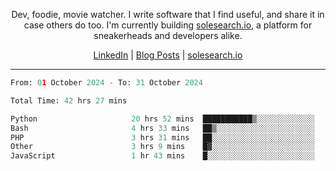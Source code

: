 <p align="center">Dev, foodie, movie watcher. I write software that I find useful, and share it in case others do too. I'm currently building <a href="https://solesearch.io">solesearch.io</a>, a platform for sneakerheads and developers alike.</p>
<p align="center">
  <a href="https://www.linkedin.com/in/peter-rauscher">LinkedIn</a>
  |
  <a href="https://dev.to/peterrauscher">Blog Posts</a>
  |
  <a href="https://solesearch.io">solesearch.io</a>
</p>
<hr/>
<!--START_SECTION:waka-->

```python
From: 01 October 2024 - To: 31 October 2024

Total Time: 42 hrs 27 mins

Python                     20 hrs 52 mins  ███████████▒░░░░░░░░░░░░░   45.76 %
Bash                       4 hrs 33 mins   ██▒░░░░░░░░░░░░░░░░░░░░░░   09.99 %
PHP                        3 hrs 31 mins   ██░░░░░░░░░░░░░░░░░░░░░░░   07.72 %
Other                      3 hrs 9 mins    █▓░░░░░░░░░░░░░░░░░░░░░░░   06.92 %
JavaScript                 1 hr 43 mins    █░░░░░░░░░░░░░░░░░░░░░░░░   03.79 %
```

<!--END_SECTION:waka-->
